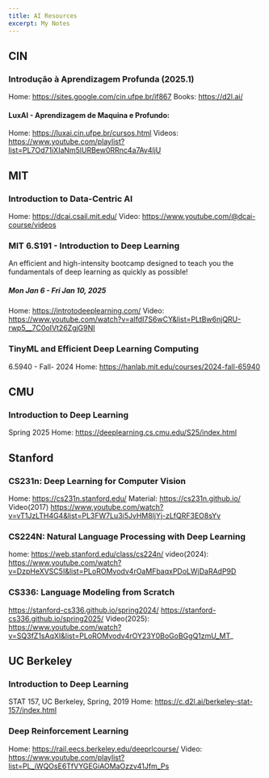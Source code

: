 ```yaml
---
title: AI Resources
excerpt: My Notes
---
```


## CIN

### Introdução à Aprendizagem Profunda (2025.1)
Home: https://sites.google.com/cin.ufpe.br/if867
Books: https://d2l.ai/

#### LuxAI - Aprendizagem de Maquina e Profundo: 

Home: https://luxai.cin.ufpe.br/cursos.html
Videos: https://www.youtube.com/playlist?list=PL7Od71iXIaNm5lURBew0RRnc4a7Ay4ljU


## MIT
### Introduction to Data-Centric AI
Home: https://dcai.csail.mit.edu/
Video: https://www.youtube.com/@dcai-course/videos


### MIT 6.S191 - Introduction to Deep Learning
An efficient and high-intensity bootcamp designed to teach you the fundamentals of deep learning as quickly as possible!
##### Mon Jan 6 - Fri Jan 10, 2025
Home: https://introtodeeplearning.com/
Video: https://www.youtube.com/watch?v=alfdI7S6wCY&list=PLtBw6njQRU-rwp5__7C0oIVt26ZgjG9NI


### TinyML and Efficient Deep Learning Computing
6.5940 - Fall- 2024
Home: https://hanlab.mit.edu/courses/2024-fall-65940


## CMU
### Introduction to Deep Learning
Spring 2025
Home: https://deeplearning.cs.cmu.edu/S25/index.html


## Stanford
### CS231n: Deep Learning for Computer Vision
Home: https://cs231n.stanford.edu/
Material: https://cs231n.github.io/
Video(2017) https://www.youtube.com/watch?v=vT1JzLTH4G4&list=PL3FW7Lu3i5JvHM8ljYj-zLfQRF3EO8sYv


### CS224N: Natural Language Processing with Deep Learning
home: https://web.stanford.edu/class/cs224n/
video(2024): https://www.youtube.com/watch?v=DzpHeXVSC5I&list=PLoROMvodv4rOaMFbaqxPDoLWjDaRAdP9D

### CS336: Language Modeling from Scratch
https://stanford-cs336.github.io/spring2024/
https://stanford-cs336.github.io/spring2025/
Video(2025): https://www.youtube.com/watch?v=SQ3fZ1sAqXI&list=PLoROMvodv4rOY23Y0BoGoBGgQ1zmU_MT_

## UC Berkeley

### Introduction to Deep Learning
STAT 157, UC Berkeley, Spring, 2019
Home: https://c.d2l.ai/berkeley-stat-157/index.html


### Deep Reinforcement Learning
Home: https://rail.eecs.berkeley.edu/deeprlcourse/
Video: https://www.youtube.com/playlist?list=PL_iWQOsE6TfVYGEGiAOMaOzzv41Jfm_Ps
